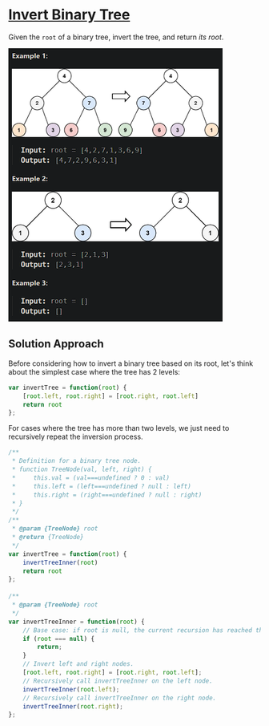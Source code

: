 # [Invert Binary Tree](https://leetcode.cn/problems/invert-binary-tree/)

Given the `root` of a binary tree, invert the tree, and return *its root*.

![image-20240724230522604](assets/image-20240724230522604.png)

## Solution Approach

Before considering how to invert a binary tree based on its root, let's think about the simplest case where the tree has 2 levels:

```js
var invertTree = function(root) {
    [root.left, root.right] = [root.right, root.left]
 	return root
};
```

For cases where the tree has more than two levels, we just need to recursively repeat the inversion process.

```js
/**
 * Definition for a binary tree node.
 * function TreeNode(val, left, right) {
 *     this.val = (val===undefined ? 0 : val)
 *     this.left = (left===undefined ? null : left)
 *     this.right = (right===undefined ? null : right)
 * }
 */
/**
 * @param {TreeNode} root
 * @return {TreeNode}
 */
var invertTree = function(root) {
    invertTreeInner(root)
    return root
};

/**
 * @param {TreeNode} root
 */
var invertTreeInner = function(root) {
    // Base case: if root is null, the current recursion has reached the branch end.
    if (root === null) {
        return;
    }
    // Invert left and right nodes.
    [root.left, root.right] = [root.right, root.left];
    // Recursively call invertTreeInner on the left node.
    invertTreeInner(root.left);
    // Recursively call invertTreeInner on the right node.
    invertTreeInner(root.right);
};
```

